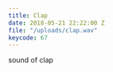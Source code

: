 ```yaml
---
title: Clap
date: 2018-05-21 22:22:00 Z
file: "/uploads/clap.wav"
keycode: 67
---
```


sound of clap